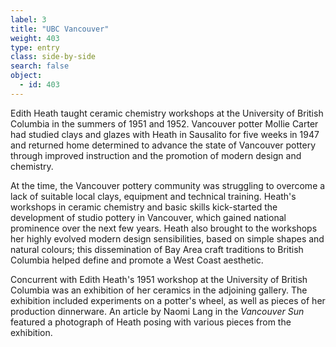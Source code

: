```yaml
---
label: 3
title: "UBC Vancouver"
weight: 403
type: entry
class: side-by-side
search: false
object:
  - id: 403
---
```

Edith Heath taught ceramic chemistry workshops at the University of British Columbia in the summers of 1951 and 1952. Vancouver potter Mollie Carter had studied clays and glazes with Heath in Sausalito for five weeks in 1947 and returned home determined to advance the state of Vancouver pottery through improved instruction and the promotion of modern design and chemistry.

At the time, the Vancouver pottery community was struggling to overcome a lack of suitable local clays, equipment and technical training. Heath's workshops in ceramic chemistry and basic skills kick-started the development of studio pottery in Vancouver, which gained national prominence over the next few years. Heath also brought to the workshops her highly evolved modern design sensibilities, based on simple shapes and natural colours; this dissemination of Bay Area craft traditions to British Columbia helped define and promote a West Coast aesthetic.

Concurrent with Edith Heath's 1951 workshop at the University of British Columbia was an exhibition of her ceramics in the adjoining gallery. The exhibition included experiments on a potter's wheel, as well as pieces of her production dinnerware. An article by Naomi Lang in the *Vancouver Sun* featured a photograph of Heath posing with various pieces from the exhibition.